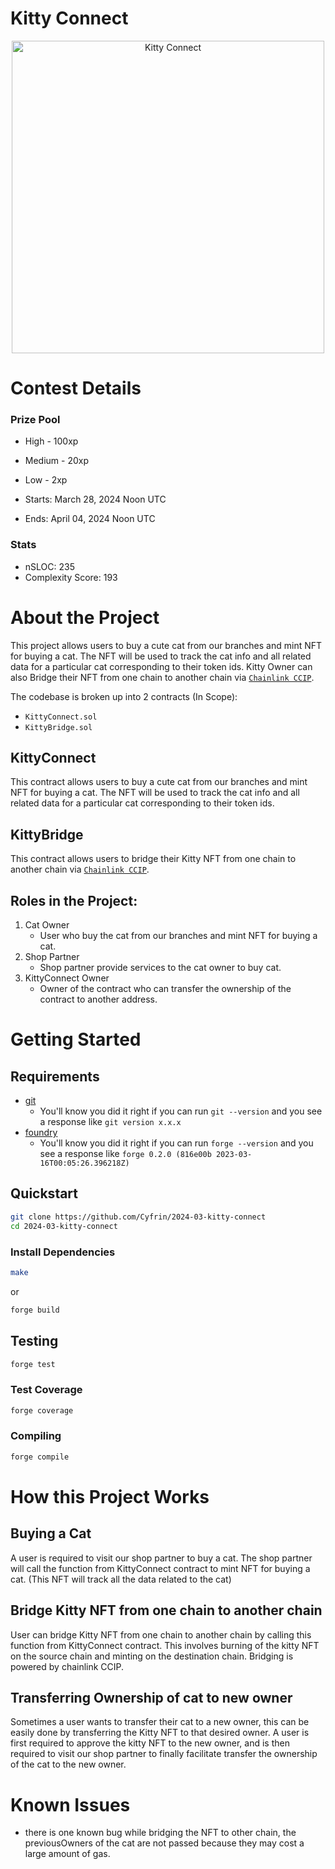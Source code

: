 # Kitty Connect

<p align="center">
<img src="https://res.cloudinary.com/droqoz7lg/image/upload/q_90/dpr_2.0/c_fill,g_auto,h_320,w_320/f_auto/v1/company/lisdxtcddudcvde6sucn?_a=BATAUVAA0" width="500" alt="Kitty Connect">
</p>

# Contest Details

### Prize Pool

- High - 100xp
- Medium - 20xp
- Low - 2xp

- Starts: March 28, 2024 Noon UTC
- Ends: April 04, 2024 Noon UTC

### Stats

- nSLOC: 235
- Complexity Score: 193

# About the Project

This project allows users to buy a cute cat from our branches and mint NFT for buying a cat. The NFT will be used to track the cat info and all related data for a particular cat corresponding to their token ids.
Kitty Owner can also Bridge their NFT from one chain to another chain via [`Chainlink CCIP`](https://docs.chain.link/ccip).

The codebase is broken up into 2 contracts (In Scope):

- `KittyConnect.sol`
- `KittyBridge.sol`

## KittyConnect

This contract allows users to buy a cute cat from our branches and mint NFT for buying a cat. The NFT will be used to track the cat info and all related data for a particular cat corresponding to their token ids.

## KittyBridge

This contract allows users to bridge their Kitty NFT from one chain to another chain via [`Chainlink CCIP`](https://docs.chain.link/ccip).

## Roles in the Project:

1. Cat Owner
   - User who buy the cat from our branches and mint NFT for buying a cat.
2. Shop Partner
   - Shop partner provide services to the cat owner to buy cat.
3. KittyConnect Owner
   - Owner of the contract who can transfer the ownership of the contract to another address.

# Getting Started

## Requirements

- [git](https://git-scm.com/book/en/v2/Getting-Started-Installing-Git)
  - You'll know you did it right if you can run `git --version` and you see a response like `git version x.x.x`
- [foundry](https://getfoundry.sh/)
  - You'll know you did it right if you can run `forge --version` and you see a response like `forge 0.2.0 (816e00b 2023-03-16T00:05:26.396218Z)`

## Quickstart

```bash
git clone https://github.com/Cyfrin/2024-03-kitty-connect
cd 2024-03-kitty-connect
```

### Install Dependencies

```bash
make
```

or

```bash
forge build
```

## Testing

```bash
forge test
```

### Test Coverage

```bash
forge coverage
```

### Compiling

```bash
forge compile
```

# How this Project Works

## Buying a Cat

A user is required to visit our shop partner to buy a cat. The shop partner will call the function from KittyConnect contract to mint NFT for buying a cat. (This NFT will track all the data related to the cat)

## Bridge Kitty NFT from one chain to another chain

User can bridge Kitty NFT from one chain to another chain by calling this function from KittyConnect contract. This involves burning of the kitty NFT on the source chain and minting on the destination chain. Bridging is powered by chainlink CCIP.

## Transferring Ownership of cat to new owner

Sometimes a user wants to transfer their cat to a new owner, this can be easily done by transferring the Kitty NFT to that desired owner.
A user is first required to approve the kitty NFT to the new owner, and is then required to visit our shop partner to finally facilitate transfer the ownership of the cat to the new owner.

# Known Issues

- there is one known bug while bridging the NFT to other chain, the previousOwners of the cat are not passed because they may cost a large amount of gas.
